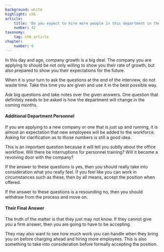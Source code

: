 ```yaml
---
background: white
highlight: ch6
article:
    title: 'Do you expect to hire more people in this department in the next six months?'
    number: 42
taxonomy:
    tag: ch6_article
chapter:
    number: 6
---
```

In this day and age, company growth is a big deal. The company you are applying to should be not only willing to show you their rate of growth, but also prepared to show you their expectations for the future.

When it is your turn to ask the questions at the end of the interview, do not waste time.  Take this time you are given and use it in the best possible way.

Ask big questions and take notes over the given answers. One question that definitely needs to be asked is how the department will change in the coming months.

#### Additional Department Personnel
If you are applying to a new company or one that is just up and running, it is almost an expectation that new employees will be added to the workforce. Asking for clarification as to those numbers is still a good idea.

This is an important question because it will tell you subtly about the office workflow. Will there be interruptions for personnel training? Will it become a revolving door with the company?

If the answer to these questions is yes, then you should really take into consideration what you really feel. If you feel like you can work in circumstances such as these, then by all means, accept the position when offered.

If the answer to these questions is a resounding no, then you should withdraw from the process and move on.

#### Their Final Answer
The truth of the matter is that they just may not know. If they cannot give you a firm answer, then you are going to have to be accepting.

They may also want to see how much work you can handle when they bring you on before charging ahead and hiring more employees. This is also something to take into consideration before formally accepting the position.